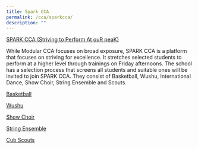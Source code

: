 ```yaml
---
title: Spark CCA
permalink: /cca/sparkcca/
description: ""
---
```

<u>SPARK CCA (Striving to Perform At ouR peaK)</u>

While Modular CCA focuses on broad exposure, SPARK CCA is a platform that focuses on striving for excellence. It stretches selected students to perform at a higher level through trainings on Friday afternoons. The school has a selection process that screens all students and suitable ones will be invited to join SPARK CCA. They consist of Basketball, Wushu, International Dance, Show Choir, String Ensemble and Scouts.

<u>Basketball</u>

<u>Wushu</u>

<u>Show Choir</u>

<u>String Ensemble</u>

<u>Cub Scouts</u>